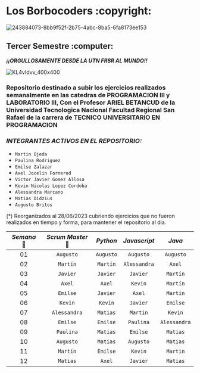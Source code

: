 <h1>Los Borbocoders :copyright:</h1>

![243884073-8bb9f52f-2b75-4abc-8ba5-6fa8173ee153](https://github.com/CodeSystem2022/LosBorbocoders_ProyectoFinal/assets/106932015/e83d8129-c773-4296-bb1b-99eede3b2840)

<h2>Tercer Semestre :computer:</h2>

**_¡¡ORGULLOSAMENTE DESDE LA UTN FRSR AL MUNDO!!_**

![KL4vIdvv_400x400](https://github.com/CodeSystem2022/LosBorbocoders_ProyectoFinal/assets/106932015/bee27b9c-a88d-4646-8e32-f8b4d55876e5)

<h3>Repositorio destinado a subir los ejercicios realizados semanalmente en las catedras de PROGRAMACION III y LABORATORIO III, Con el Profesor ARIEL BETANCUD de la Universidad Tecnologica Nacional Facultad Regional San Rafael de la carrera de TECNICO UNIVERSITARIO EN PROGRAMACION</h3>

### *INTEGRANTES ACTIVOS EN EL REPOSITORIO:* 
  
  - `Martin Ojeda`
  - `Paulina Rodriguez`
  - `Emilse Zalazar`
  - `Axel Jocelin Fornerod`
  - `Victor Javier Gomez Allosa`
  - `Kevin Nicolas Lopez Cordoba`
  - `Alessandra Marcano`
  - `Matias Didzius`
  - `Augusto Britos`


  (*) Reorganizados al 28/06/2023 cubriendo ejercicios que no fueron realizados en tiempo y forma, para mantener el repositorio al dia.


  
| *Semana* 📅 | *Scrum Master* 🔎| *Python*    | *Javascript* | *Java*       |
| :------: | :------------: | :------:    | :----------: | :-------:    |
| 01       | `Augusto`      | `Augusto`   | `Augusto`    | `Augusto`    |
| 02       | `Martín`       | `Martín`    | `Alessandra` | `Axel`       |
| 03       | `Javier`       | `Javier`    | `Javier`     | `Martín`     |
| 04       | `Axel`         | `Axel`      | `Kevin`      | `Martín`     |
| 05       | `Emilse`       | `Javier`    | `Axel`       | `Martín`     |
| 06       | `Kevin`        | `Kevin`     | `Javier`     | `Emilse`     |
| 07       | `Alessandra`   | `Matias`    | `Martin`     | `Kevin`      |
| 08       | `Emilse`       | `Emilse`    | `Paulina`    | `Alessandra` |
| 09       | `Paulina`      | `Matias`    | `Emilse`     | `Matias`     |
| 10       | `Augusto`      | `Matias`    | `Augusto`    | `Matias`     |
| 11       | `Martín`       | `Emilse`    | `Kevin`      | `Martin`     |
| 12       | `Matias`       | `Axel`      | `Javier`     | `Matias`     |



